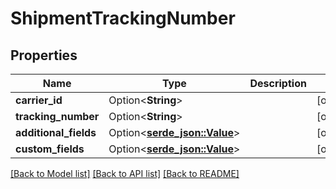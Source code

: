# ShipmentTrackingNumber

## Properties

Name | Type | Description | Notes
------------ | ------------- | ------------- | -------------
**carrier_id** | Option<**String**> |  | [optional]
**tracking_number** | Option<**String**> |  | [optional]
**additional_fields** | Option<[**serde_json::Value**](.md)> |  | [optional]
**custom_fields** | Option<[**serde_json::Value**](.md)> |  | [optional]

[[Back to Model list]](../README.md#documentation-for-models) [[Back to API list]](../README.md#documentation-for-api-endpoints) [[Back to README]](../README.md)


